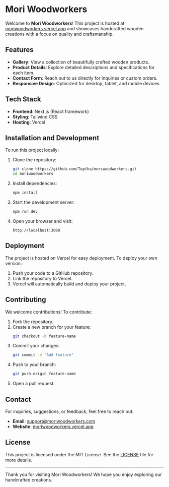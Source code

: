 # Mori Woodworkers

Welcome to **Mori Woodworkers**! This project is hosted at [moriwoodworkers.vercel.app](https://moriwoodworkers.vercel.app) and showcases handcrafted wooden creations with a focus on quality and craftsmanship.

## Features

- **Gallery**: View a collection of beautifully crafted wooden products.
- **Product Details**: Explore detailed descriptions and specifications for each item.
- **Contact Form**: Reach out to us directly for inquiries or custom orders.
- **Responsive Design**: Optimized for desktop, tablet, and mobile devices.

## Tech Stack

- **Frontend**: Next.js (React framework)
- **Styling**: Tailwind CSS
- **Hosting**: Vercel

## Installation and Development

To run this project locally:

1. Clone the repository:
   ```bash
   git clone https://github.com/Toptha/moriwoodworkers.git
   cd moriwoodworkers
   ```

2. Install dependencies:
   ```bash
   npm install
   ```

3. Start the development server:
   ```bash
   npm run dev
   ```

4. Open your browser and visit:
   ```
   http://localhost:3000
   ```

## Deployment

The project is hosted on Vercel for easy deployment. To deploy your own version:

1. Push your code to a GitHub repository.
2. Link the repository to Vercel.
3. Vercel will automatically build and deploy your project.

## Contributing

We welcome contributions! To contribute:

1. Fork the repository.
2. Create a new branch for your feature:
   ```bash
   git checkout -b feature-name
   ```
3. Commit your changes:
   ```bash
   git commit -m "Add feature"
   ```
4. Push to your branch:
   ```bash
   git push origin feature-name
   ```
5. Open a pull request.

## Contact

For inquiries, suggestions, or feedback, feel free to reach out:

- **Email**: support@moriwoodworkers.com
- **Website**: [moriwoodworkers.vercel.app](https://moriwoodworkers.vercel.app)

## License

This project is licensed under the MIT License. See the [LICENSE](LICENSE) file for more details.

---

Thank you for visiting Mori Woodworkers! We hope you enjoy exploring our handcrafted creations.

